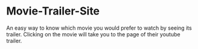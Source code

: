 # Movie-Trailer-Site
An easy way to know which movie you would prefer to watch by seeing its trailer. Clicking on the movie will take you to the page of their youtube trailer. 
